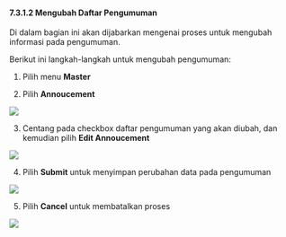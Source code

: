 #### **7.3.1.2 Mengubah Daftar Pengumuman**

Di dalam bagian ini akan dijabarkan mengenai proses untuk mengubah informasi pada pengumuman.

Berikut ini langkah-langkah untuk mengubah pengumuman:

1. Pilih menu **Master**

2. Pilih **Annoucement**

![](media/45c6109f4bf4d430fd6e51faae0acc75.png)

3. Centang pada checkbox daftar pengumuman yang akan diubah, dan kemudian pilih **Edit Annoucement**

![](media/a7f616cd247f347b2a41f13ade309c71.jpg)

4. Pilih **Submit** untuk menyimpan perubahan data pada pengumuman

![](media/54e1f55bcd6f54628ebd92a690590ca5.jpg)

5. Pilih **Cancel** untuk membatalkan proses

![](media/cc6417f5f004d33024e24954cf290859.jpg)